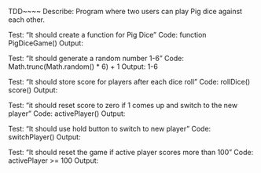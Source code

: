 TDD~~~~
Describe: Program where two users can play Pig dice against each other.

Test: “It should create a function for Pig Dice”
Code: function PigDiceGame() 
Output: 

Test: “It should generate a random number 1-6”
Code: Math.trunc(Math.random() * 6) + 1
Output: 1-6

Test: “It should store score for players after each dice roll”
Code: rollDice() score()
Output:

Test: “it should reset score to zero if 1 comes up and switch to the new player”
Code: activePlayer() 
Output:

Test: “It should use hold button to switch to new player”
Code: switchPlayer()
Output:

Test: “It should reset the game if active player scores more than 100”
Code: activePlayer >= 100
Output:
